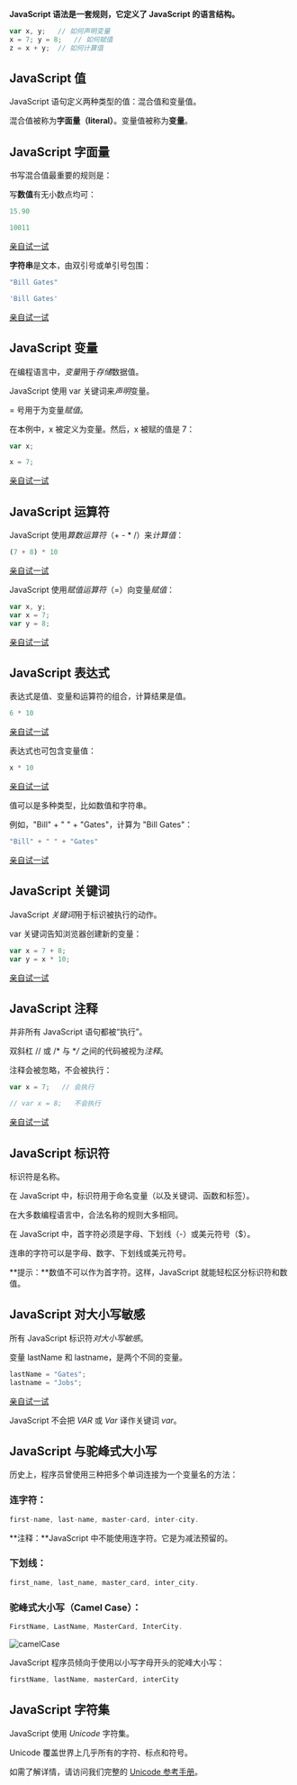 **JavaScript 语法是一套规则，它定义了 JavaScript 的语言结构。**

```javascript
var x, y;	// 如何声明变量
x = 7; y = 8;	// 如何赋值
z = x + y;	// 如何计算值
```

## JavaScript 值

JavaScript 语句定义两种类型的值：混合值和变量值。

混合值被称为**字面量（literal）**。变量值被称为**变量**。

## JavaScript 字面量

书写混合值最重要的规则是：

写**数值**有无小数点均可：

```javascript
15.90

10011
```

[亲自试一试](https://www.w3school.com.cn/tiy/t.asp?f=js_syntax_numbers)

**字符串**是文本，由双引号或单引号包围：

```javascript
"Bill Gates"

'Bill Gates' 
```

[亲自试一试](https://www.w3school.com.cn/tiy/t.asp?f=js_syntax_strings)

## JavaScript 变量

在编程语言中，*变量*用于*存储*数据值。

JavaScript 使用 var 关键词来*声明*变量。

= 号用于为变量*赋值*。

在本例中，x 被定义为变量。然后，x 被赋的值是 7：

```javascript
var x;

x = 7;
```

[亲自试一试](https://www.w3school.com.cn/tiy/t.asp?f=js_syntax_variables)

## JavaScript 运算符

JavaScript 使用*算数运算符*（+ - * /）来*计算值*：

```javascript
(7 + 8) * 10
```

[亲自试一试](https://www.w3school.com.cn/tiy/t.asp?f=js_syntax_operators)

JavaScript 使用*赋值运算符*（=）向变量*赋值*：

```javascript
var x, y;
var x = 7;
var y = 8;
```

[亲自试一试](https://www.w3school.com.cn/tiy/t.asp?f=js_syntax_assignment)

## JavaScript 表达式

表达式是值、变量和运算符的组合，计算结果是值。

```javascript
6 * 10
```

[亲自试一试](https://www.w3school.com.cn/tiy/t.asp?f=js_syntax_expressions)

表达式也可包含变量值：

```javascript
x * 10
```

[亲自试一试](https://www.w3school.com.cn/tiy/t.asp?f=js_syntax_expressions_variables)

值可以是多种类型，比如数值和字符串。

例如，"Bill" + " " + "Gates"，计算为 "Bill Gates"：

```javascript
"Bill" + " " + "Gates"
```

[亲自试一试](https://www.w3school.com.cn/tiy/t.asp?f=js_syntax_expressions_strings)

## JavaScript 关键词

JavaScript *关键词*用于标识被执行的动作。

var 关键词告知浏览器创建新的变量：

```javascript
var x = 7 + 8;
var y = x * 10; 
```

[亲自试一试](https://www.w3school.com.cn/tiy/t.asp?f=js_syntax_keywords)

## JavaScript 注释

并非所有 JavaScript 语句都被“执行”。

双斜杠 // 或 /* 与 **/* 之间的代码被视为*注释*。

注释会被忽略，不会被执行：

```javascript
var x = 7;   // 会执行

// var x = 8;   不会执行
```

[亲自试一试](https://www.w3school.com.cn/tiy/t.asp?f=js_syntax_comments)

## JavaScript 标识符

标识符是名称。

在 JavaScript 中，标识符用于命名变量（以及关键词、函数和标签）。

在大多数编程语言中，合法名称的规则大多相同。

在 JavaScript 中，首字符必须是字母、下划线（-）或美元符号（$）。

连串的字符可以是字母、数字、下划线或美元符号。

**提示：**数值不可以作为首字符。这样，JavaScript 就能轻松区分标识符和数值。

## JavaScript 对大小写敏感

所有 JavaScript 标识符*对大小写敏感*。

[^]: 大写与小写区别对待



变量 lastName 和 lastname，是两个不同的变量。

```javascript
lastName = "Gates";
lastname = "Jobs"; 
```

[亲自试一试](https://www.w3school.com.cn/tiy/t.asp?f=js_syntax_case)

JavaScript 不会把 *VAR* 或 *Var* 译作关键词 *var*。

## JavaScript 与驼峰式大小写

历史上，程序员曾使用三种把多个单词连接为一个变量名的方法：

### 连字符：

```javascript
first-name, last-name, master-card, inter-city.
```

**注释：**JavaScript 中不能使用连字符。它是为减法预留的。

### 下划线：

```javascript
first_name, last_name, master_card, inter_city.
```

### 驼峰式大小写（Camel Case）：

```javascript
FirstName, LastName, MasterCard, InterCity.
```

![camelCase](https://www.w3school.com.cn/i/camelcase.png)

JavaScript 程序员倾向于使用以小写字母开头的驼峰大小写：

```javascript
firstName, lastName, masterCard, interCity
```

## JavaScript 字符集

JavaScript 使用 *Unicode* 字符集。

Unicode 覆盖世界上几乎所有的字符、标点和符号。

如需了解详情，请访问我们完整的 [Unicode 参考手册](https://www.w3school.com.cn/tags/html_ref_utf8.asp)。
